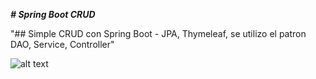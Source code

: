 ***# Spring Boot CRUD***

"## Simple CRUD con Spring Boot - JPA, Thymeleaf, se utilizo el patron DAO, Service, Controller" 


![alt text](https://i.ibb.co/4mXm66d/2019-05-13-1.png)
